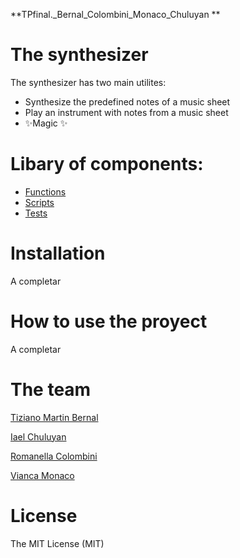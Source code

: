 **TPfinal._Bernal_Colombini_Monaco_Chuluyan
**
# The synthesizer

The synthesizer has two main utilites:

- Synthesize the predefined notes of a music sheet
- Play an instrument with notes from a music sheet
- ✨Magic ✨




# Libary of components:

- [Functions](https://github.com/iaechuluyan/TPfinal._Bernal_Colombini_Monaco_Chuluyan/tree/main/myproject "Functions")
- [Scripts](https://github.com/iaechuluyan/TPfinal._Bernal_Colombini_Monaco_Chuluyan/tree/main/scripts "Scripts")
- [Tests](http://localhost/ "Tests")

# Installation

A completar

# How to use the proyect
A completar 

# The team
 [Tiziano Martin Bernal ](https://github.com/tizianomartinbernal)
 
 [Iael Chuluyan](https://github.com/iaechuluyan)
 
 [Romanella Colombini](https://github.com/Romanellac)
 
 [Vianca Monaco](https://github.com/vmonaco2)

# License

The MIT License (MIT)




